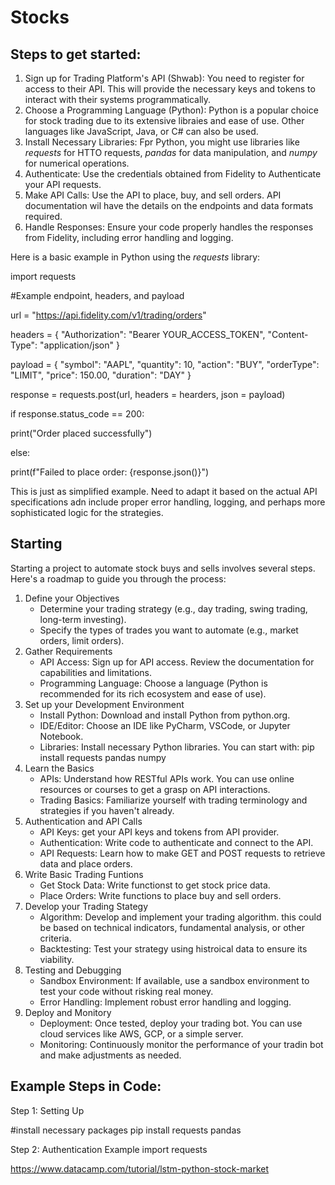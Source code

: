 # Stocks

## Steps to get started:
  1. Sign up for Trading Platform's API (Shwab): You need to register for access to their API. This will provide the necessary keys and tokens to interact with their systems programmatically.
  2. Choose a Programming Language (Python): Python is a popular choice for stock trading due to its extensive libraies and ease of use. Other languages like JavaScript, Java, or C# can also be used.
  3. Install Necessary Libraries: Fpr Python, you might use libraries like _requests_ for HTTO requests, _pandas_ for data manipulation, and _numpy_ for numerical operations.
  4. Authenticate: Use the credentials obtained from Fidelity to Authenticate your API requests.
  5. Make API Calls: Use the API to place, buy, and sell orders. API documentation wil have the details on the endpoints and data formats required.
  6. Handle Responses: Ensure your code properly handles the responses from Fidelity, including error handling and logging.

Here is a basic example in Python using the _requests_ library:

import requests

#Example endpoint, headers, and payload

url = "https://api.fidelity.com/v1/trading/orders"

headers = {
        "Authorization": "Bearer YOUR_ACCESS_TOKEN",
        "Content-Type": "application/json"
        }

payload = {
        "symbol": "AAPL",
        "quantity": 10,
        "action": "BUY", 
        "orderType": "LIMIT",
        "price": 150.00, 
        "duration": "DAY"
        }

response = requests.post(url, headers = hearders, json = payload)

if response.status_code == 200:

  print("Order placed successfully")

else:

  print(f"Failed to place order: {response.json()}")

This is just as simplified example. Need to adapt it based on the actual API specifications adn include proper error handling, logging, and perhaps more sophisticated logic for the strategies.


## Starting
Starting a project to automate stock buys and sells involves several steps. Here's a roadmap to guide you through the process:
  1. Define your Objectives
        - Determine your trading strategy (e.g., day trading, swing trading, long-term investing).
        - Specify the types of trades you want to automate (e.g., market orders, limit orders).
  2. Gather Requirements
        - API Access: Sign up for API access. Review the documentation for capabilities and limitations.
        - Programming Language: Choose a language (Python is recommended for its rich ecosystem and ease of use).
  3. Set up your Development Environment
        - Install Python: Download and install Python from python.org.
        - IDE/Editor: Choose an IDE like PyCharm, VSCode, or Jupyter Notebook.
        - Libraries: Install necessary Python libraries. You can start with:
                pip install requests pandas numpy
  4. Learn the Basics
        - APIs: Understand how RESTful APIs work. You can use online resources or courses to get a grasp on API interactions.
        - Trading Basics: Familiarize yourself with trading terminology and strategies if you haven't already.
  5. Authentication and API Calls
        - API Keys: get your API keys and tokens from API provider.
        - Authentication: Write code to authenticate and connect to the API.
        - API Requests: Learn how to make GET and POST requests to retrieve data and place orders.
  6. Write Basic Trading Funtions
        - Get Stock Data: Write functionst to get stock price data.
        - Place Orders: Write functions to place buy and sell orders.
  7. Develop your Trading Stategy
        - Algorithm: Develop and implement your trading algorithm. this could be based on technical indicators, fundamental analysis, or other criteria.
        - Backtesting: Test your strategy using histroical data to ensure its viability.
  8. Testing and Debugging
        - Sandbox Environment: If available, use a sandbox environment to test your code without risking real money.
        - Error Handling: Implement robust error handling and logging.
  9. Deploy and Monitory
        - Deployment: Once tested, deploy your trading bot. You can use cloud services like AWS, GCP, or a simple server.
        - Monitoring: Continuously monitor the performance of your tradin bot and make adjustments as needed.

## Example Steps in Code:
Step 1: Setting Up

#install necessary packages
pip install requests pandas


Step 2: Authentication Example
import requests













https://www.datacamp.com/tutorial/lstm-python-stock-market

